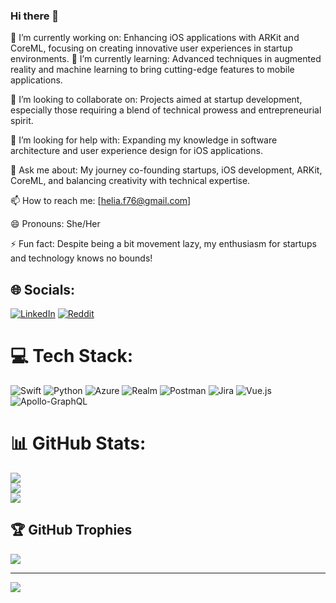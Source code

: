 ### Hi there 👋

<!--
**Helia-Fathi/Helia-Fathi** is a ✨ _special_ ✨ repository because its `README.md` (this file) appears on your GitHub profile.

Here are some ideas to get you started:

- 🔭 I’m currently working on ...
- 🌱 I’m currently learning ...
- 👯 I’m looking to collaborate on ...
- 🤔 I’m looking for help with ...
- 💬 Ask me about ...
- 📫 How to reach me: ...
- 😄 Pronouns: ...
- ⚡ Fun fact: ...
-->

🔭 I’m currently working on: Enhancing iOS applications with ARKit and CoreML, focusing on creating innovative user experiences in startup environments.
🌱 I’m currently learning: Advanced techniques in augmented reality and machine learning to bring cutting-edge features to mobile applications.

👯 I’m looking to collaborate on: Projects aimed at startup development, especially those requiring a blend of technical prowess and entrepreneurial spirit.

🤔 I’m looking for help with: Expanding my knowledge in software architecture and user experience design for iOS applications.

💬 Ask me about: My journey co-founding startups, iOS development, ARKit, CoreML, and balancing creativity with technical expertise.

📫 How to reach me: [helia.f76@gmail.com]

😄 Pronouns: She/Her

⚡ Fun fact: Despite being a bit movement lazy, my enthusiasm for startups and technology knows no bounds!


## 🌐 Socials:
[![LinkedIn](https://img.shields.io/badge/LinkedIn-%230077B5.svg?logo=linkedin&logoColor=white)](https://linkedin.com/in/helia-fathi) [![Reddit](https://img.shields.io/badge/Reddit-%23FF4500.svg?logo=Reddit&logoColor=white)](https://reddit.com/user/HeliaFathi) 

# 💻 Tech Stack:
![Swift](https://img.shields.io/badge/swift-F54A2A?style=for-the-badge&logo=swift&logoColor=white) ![Python](https://img.shields.io/badge/python-3670A0?style=for-the-badge&logo=python&logoColor=ffdd54) ![Azure](https://img.shields.io/badge/azure-%230072C6.svg?style=for-the-badge&logo=microsoftazure&logoColor=white) ![Realm](https://img.shields.io/badge/Realm-39477F?style=for-the-badge&logo=realm&logoColor=white) ![Postman](https://img.shields.io/badge/Postman-FF6C37?style=for-the-badge&logo=postman&logoColor=white) ![Jira](https://img.shields.io/badge/jira-%230A0FFF.svg?style=for-the-badge&logo=jira&logoColor=white) ![Vue.js](https://img.shields.io/badge/vue.js-%2335495e.svg?style=for-the-badge&logo=vuedotjs&logoColor=%234FC08D) ![Apollo-GraphQL](https://img.shields.io/badge/-ApolloGraphQL-311C87?style=for-the-badge&logo=apollo-graphql)
# 📊 GitHub Stats:
![](https://github-readme-stats.vercel.app/api?username=Helia-Fathi&theme=dark&hide_border=true&include_all_commits=true&count_private=true)<br/>
![](https://github-readme-streak-stats.herokuapp.com/?user=Helia-Fathi&theme=dark&hide_border=true)<br/>
![](https://github-readme-stats.vercel.app/api/top-langs/?username=Helia-Fathi&theme=dark&hide_border=true&include_all_commits=true&count_private=true&layout=compact)

## 🏆 GitHub Trophies
![](https://github-profile-trophy.vercel.app/?username=Helia-Fathi&theme=onedark&no-frame=true&no-bg=false&margin-w=4)

---
[![](https://visitcount.itsvg.in/api?id=Helia-Fathi&icon=8&color=12)](https://visitcount.itsvg.in)

<!-- Proudly created with GPRM ( https://gprm.itsvg.in ) -->
